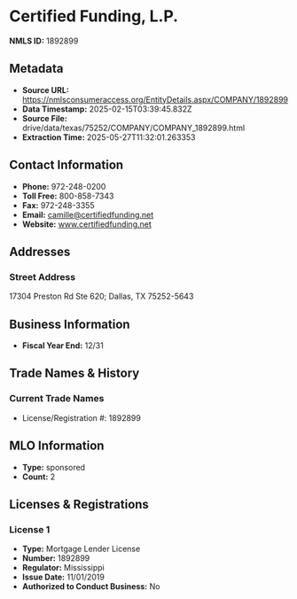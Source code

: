 # Certified Funding, L.P.

**NMLS ID:** 1892899

## Metadata
- **Source URL:** https://nmlsconsumeraccess.org/EntityDetails.aspx/COMPANY/1892899
- **Data Timestamp:** 2025-02-15T03:39:45.832Z
- **Source File:** drive/data/texas/75252/COMPANY/COMPANY_1892899.html
- **Extraction Time:** 2025-05-27T11:32:01.263353

## Contact Information
- **Phone:** 972-248-0200
- **Toll Free:** 800-858-7343
- **Fax:** 972-248-3355
- **Email:** camille@certifiedfunding.net
- **Website:** www.certifiedfunding.net

## Addresses
### Street Address
17304 Preston Rd Ste 620; Dallas, TX 75252-5643

## Business Information
- **Fiscal Year End:** 12/31

## Trade Names & History
### Current Trade Names
- License/Registration #: 1892899

## MLO Information
- **Type:** sponsored
- **Count:** 2

## Licenses & Registrations

### License 1
- **Type:** Mortgage Lender License
- **Number:** 1892899
- **Regulator:** Mississippi
- **Issue Date:** 11/01/2019
- **Authorized to Conduct Business:** No
